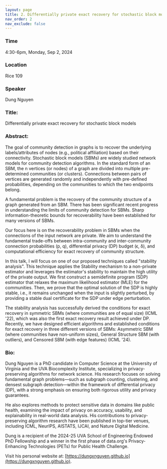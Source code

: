 ```yaml
---
layout: page
title: 2. Differentially private exact recovery for stochastic block models
nav_order: 2
nav_exclude: false
---
```


### Time
4:30-6pm, Monday, Sep 2, 2024

### Location
Rice 109

### Speaker
Dung Nguyen

### Title:
Differentially private exact recovery for stochastic block models

### Abstract:
The goal of community detection in graphs is to recover the underlying labels/attributes of nodes (e.g., political affiliation) based on their connectivity. Stochastic block models (SBMs) are widely studied network models for community detection algorithms. In the standard form of an SBM, the n vertices (or nodes) of a graph are divided into multiple pre-determined communities (or clusters). Connections between pairs of vertices are generated randomly and independently with pre-defined probabilities, depending on the communities to which the two endpoints belong.

A fundamental problem is the recovery of the community structure of a graph generated from an SBM. There has been significant recent progress in understanding the limits of community detection for SBMs. Sharp information-theoretic bounds for recoverability have been established for many versions of SBMs.

Our focus here is on the recoverability problem in SBMs when the connections of the input network are private. We aim to understand the fundamental trade-offs between intra-community and inter-community connection probabilities (p, q), differential privacy (DP) budget (ϵ, δ), and computational efficiency for exact recovery of community structure.

In this talk, I will focus on one of our proposed techniques called "stability analysis". This technique applies the Stability mechanism to a non-private estimator and leverages the estimator's stability to maintain the high utility of the private output. We first construct a semidefinite program (SDP) estimator that relaxes the maximum likelihood estimator (MLE) for the communities. Then, we prove that the optimal solution of the SDP is highly stable, i.e., it remains unchanged when the input is slightly perturbed, by providing a stable dual certificate for the SDP under edge perturbation.

The stability analysis has successfully derived the conditions for exact recovery in symmetric SBMs (where communities are of equal size) (ICML '22),  which was also the first exact recovery result achieved under DP. Recently, we have designed efficient algorithms and established conditions for exact recovery in three different versions of SBMs: Asymmetric SBM (where communities have non-uniform sizes), General Structure SBM (with outliers), and Censored SBM (with edge features) (ICML '24).

### Bio:
Dung Nguyen is a PhD candidate in Computer Science at the University of Virginia and the UVA Biocomplexity Institute, specializing in privacy-preserving algorithms for network science. His research focuses on solving fundamental graph problems—such as subgraph counting, clustering, and densest subgraph detection—within the framework of differential privacy (DP), with a strong emphasis on ensuring both rigorous utility and privacy guarantees.

He also explores methods to protect sensitive data in domains like public health, examining the impact of privacy on accuracy, usability, and explainability in real-world data analysis. His contributions to privacy-preserving algorithm research have been published in top-tier venues, including ICML, NeurIPS, AISTATS, IJCAI, and Nature Digital Medicine.

Dung is a recipient of the 2024-25 UVA School of Engineering Endowed PhD Fellowship and a winner in the first phase of data.org's Privacy-Enhancing Technologies (PETs) for Public Health Challenge.

Visit his personal website at: [https://dungxnguyen.github.io](https://dungxnguyen.github.io).

